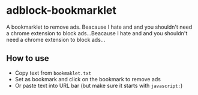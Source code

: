 # adblock-bookmarklet
A bookmarklet to remove ads.
Beacause I hate and and you shouldn't need a chrome extension to block ads...Beacause I hate and and you shouldn't need a chrome extension to block ads...

## How to use
- Copy text from `bookmaklet.txt` 
- Set as bookmark and click on the bookmark to remove ads
- Or paste text into URL bar (but make sure it starts with `javascript:`)


